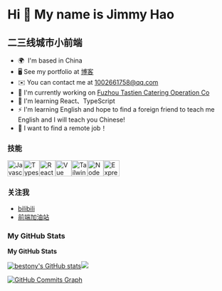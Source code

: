 # Hi 👋 My name is Jimmy Hao

## 二三线城市小前端

- 🌍  I'm based in China
- 🖥️ See my portfolio at [博客](http://www.jimmyxuexue.top)
- ✉️ You can contact me at [1002661758@qq.com](mailto:1002661758@qq.com)
- 🚀 I'm currently working on [Fuzhou Tastien Catering Operation Co](https://www.tastien.com/)
- 🧠 I'm learning React、TypeScript
- ⚡ I'm learning English and hope to find a foreign friend to teach me English and I will teach you Chinese!
- 🙈 I want to find a remote job！

### 技能

<p align="left"><a href="https://developer.mozilla.org/en-US/docs/Web/JavaScript" target="_blank" rel="noreferrer"><img src="https://cdn.jsdelivr.net/gh/devicons/devicon/icons/javascript/javascript-original.svg" width="36" height="36" alt="Javascript" /></a><a href="https://www.typescriptlang.org/" target="_blank" rel="noreferrer"><img src="https://cdn.jsdelivr.net/gh/devicons/devicon/icons/typescript/typescript-original.svg" width="36" height="36" alt="Typescript" /></a><a href="https://reactjs.org/" target="_blank" rel="noreferrer"><img src="https://cdn.jsdelivr.net/gh/devicons/devicon/icons/react/react-original.svg" width="36" height="36" alt="React" /></a><a href="https://vuejs.org/" target="_blank" rel="noreferrer"><img src="https://cdn.jsdelivr.net/gh/devicons/devicon/icons/vuejs/vuejs-plain.svg" width="36" height="36" alt="Vue" /></a><a href="https://tailwindcss.com/" target="_blank" rel="noreferrer"><img src="https://cdn.jsdelivr.net/gh/devicons/devicon/icons/tailwindcss/tailwindcss-plain.svg" width="36" height="36" alt="TailwindCSS" /></a><a href="https://nodejs.org/en/" target="_blank" rel="noreferrer"><img src="https://cdn.jsdelivr.net/gh/devicons/devicon/icons/nodejs/nodejs-original.svg" width="36" height="36" alt="NodeJS" /></a><a href="https://expressjs.com/" target="_blank" rel="noreferrer"><img src="https://cdn.jsdelivr.net/gh/devicons/devicon/icons/express/express-original.svg" width="36" height="36" alt="ExpressJS" /></a></p>

### 关注我

- [bilibili](https://space.bilibili.com/304985153)
- [前端加油站](http://www.jimmyxuexue.top)

### My GitHub Stats

<b>My GitHub Stats</b>

<a href="http://www.github.com/Jimmylxue"><img src="https://github-readme-stats.vercel.app/api?username=Jimmylxue&show_icons=true&hide=&count_private=true&title_color=3382ed&text_color=ffffff&icon_color=3382ed&bg_color=1c1917&hide_border=true&show_icons=true" alt="bestony's GitHub stats" /></a><a href="http://www.github.com/Jimmylxue"><img src="https://github-readme-streak-stats.herokuapp.com/?user=Jimmylxue&stroke=ffffff&background=1c1917&ring=3382ed&fire=3382ed&currStreakNum=ffffff&currStreakLabel=3382ed&sideNums=ffffff&sideLabels=ffffff&dates=ffffff&hide_border=true" /></a>

<a href="http://www.github.com/Jimmylxue"><img src="https://activity-graph.herokuapp.com/graph?username=Jimmylxue&bg_color=1c1917&color=ffffff&line=3382ed&point=ffffff&area_color=1c1917&area=true&hide_border=true&custom_title=GitHub%20Commits%20Graph" alt="GitHub Commits Graph" /></a>
